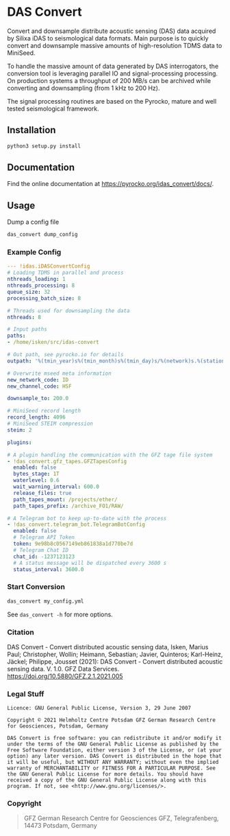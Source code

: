 # DAS Convert

Convert and downsample distribute acoustic sensing (DAS) data acquired by Silixa iDAS to seismological data formats. Main purpose is to quickly convert and downsample massive amounts of high-resolution TDMS data to MiniSeed.

To handle the massive amount of data generated by DAS interrogators, the conversion tool is leveraging parallel IO and signal-processing processing. On production systems a throughput of 200 MB/s can be archived while converting and downsampling (from 1 kHz to 200 Hz).

The signal processing routines are based on the Pyrocko, mature and well tested seismological framework.

## Installation

```sh
python3 setup.py install
```

## Documentation

Find the online documentation at https://pyrocko.org/idas_convert/docs/.

## Usage

Dump a config file

```sh
das_convert dump_config
```

### Example Config
```yaml
--- !idas.iDASConvertConfig
# Loading TDMS in parallel and process
nthreads_loading: 1
nthreads_processing: 8
queue_size: 32
processing_batch_size: 8

# Threads used for downsampling the data
nthreads: 8

# Input paths
paths:
- /home/isken/src/idas-convert

# Out path, see pyrocko.io for details
outpath: '%(tmin_year)s%(tmin_month)s%(tmin_day)s/%(network)s.%(station)s_%(tmin_year)s%(tmin_month)s%(tmin_day)s.mseed'

# Overwrite mseed meta information
new_network_code: ID
new_channel_code: HSF

downsample_to: 200.0

# MiniSeed record length
record_length: 4096
# MiniSeed STEIM compression
steim: 2

plugins:

# A plugin handling the communication with the GFZ tage file system
- !das_convert.gfz_tapes.GFZTapesConfig
  enabled: false
  bytes_stage: 1T
  waterlevel: 0.6
  wait_warning_interval: 600.0
  release_files: true
  path_tapes_mount: /projects/ether/
  path_tapes_prefix: /archive_FO1/RAW/

# A Telegram bot to keep up-to-date with the process
- !das_convert.telegram_bot.TelegramBotConfig
  enabled: false
  # Telegram API Token
  token: 9e98b8c0567149eb861838a1d770be7d
  # Telegram Chat ID
  chat_id: -1237123123
  # A status message will be dispatched every 3600 s
  status_interval: 3600.0
```

### Start Conversion

```sh
das_convert my_config.yml
```

See `das_convert -h` for more options.

### Citation

DAS Convert - Convert distributed acoustic sensing data, Isken, Marius Paul; Christopher, Wollin; Heimann, Sebastian; Javier, Quinteros; Karl-Heinz, Jäckel; Philippe, Jousset (2021): DAS Convert - Convert distributed acoustic sensing data. V. 1.0. GFZ Data Services. https://doi.org/10.5880/GFZ.2.1.2021.005

### Legal Stuff
```
Licence: GNU General Public License, Version 3, 29 June 2007

Copyright © 2021 Helmholtz Centre Potsdam GFZ German Research Centre for Geosciences, Potsdam, Germany

DAS Convert is free software: you can redistribute it and/or modify it under the terms of the GNU General Public License as published by the Free Software Foundation, either version 3 of the License, or (at your option) any later version. DAS Convert is distributed in the hope that it will be useful, but WITHOUT ANY WARRANTY; without even the implied warranty of MERCHANTABILITY or FITNESS FOR A PARTICULAR PURPOSE. See the GNU General Public License for more details. You should have received a copy of the GNU General Public License along with this program. If not, see <http://www.gnu.org/licenses/>.
```

### Copyright

> GFZ German Research Centre for Geosciences GFZ, Telegrafenberg, 14473 Potsdam, Germany
